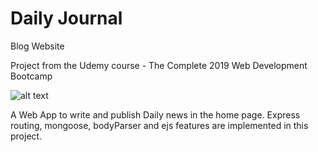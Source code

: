 # Daily Journal

Blog Website

Project from the Udemy course - The Complete 2019 Web Development Bootcamp

![alt text](https://i.ibb.co/mTp3JFG/Screen-Shot-2019-09-19-at-1-31-46-PM.png)

A Web App to write and publish Daily news in the home page. Express routing, mongoose, bodyParser and ejs features are implemented in this project.
